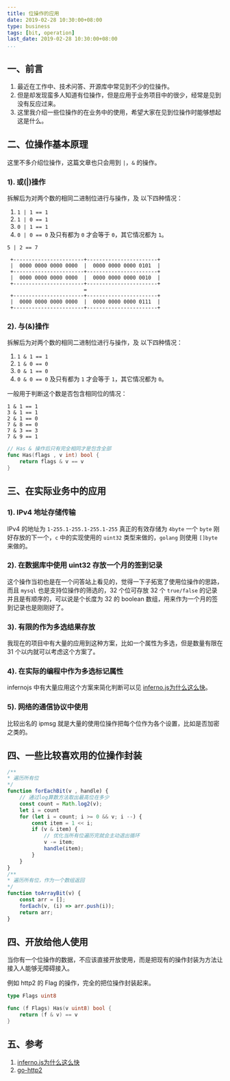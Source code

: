 ```yaml
---
title: 位操作的应用
date: 2019-02-28 10:30:00+08:00
type: business
tags: [bit, operation]
last_date: 2019-02-28 10:30:00+08:00
...
```


## 一、前言

1. 最近在工作中、技术问答、开源库中常见到不少的位操作。
2. 但是却发现蛮多人知道有位操作，但是应用于业务项目中的很少，经常是见到没有反应过来。
3. 这里我介绍一些位操作的在业务中的使用，希望大家在见到位操作时能够想起这是什么。

## 二、位操作基本原理

这里不多介绍位操作，这篇文章也只会用到 `|`，`&` 的操作。

### 1). 或(|)操作

拆解后为对两个数的相同二进制位进行与操作，及 以下四种情况：

1. `1 | 1 == 1`
2. `1 | 0 == 1`
3. `0 | 1 == 1`
4. `0 | 0 == 0`
及只有都为 `0` 才会等于 `0`，其它情况都为 `1`。

`5 | 2 == 7`
``` shell
 +-----------------------+-----------------------+
 |  0000 0000 0000 0000  |  0000 0000 0000 0101  |
 +-----------------------+-----------------------+
 |  0000 0000 0000 0000  |  0000 0000 0000 0010  |
 +-----------------------+-----------------------+
                         =
 +-----------------------+-----------------------+
 |  0000 0000 0000 0000  |  0000 0000 0000 0111  |
 +-----------------------+-----------------------+
```
### 2). 与(&)操作

拆解后为对两个数的相同二进制位进行与操作，及 以下四种情况：

1. `1 & 1 == 1`
2. `1 & 0 == 0`
3. `0 & 1 == 0`
4. `0 & 0 == 0`
及只有都为 `1` 才会等于 `1`，其它情况都为 `0`。

一般用于判断这个数是否包含相同位的情况：
```
1 & 1 == 1
3 & 1 == 1
2 & 1 == 0
7 & 8 == 0
7 & 3 == 3
7 & 9 == 1
```

``` go
// Has & 操作后只有完全相同才是包含全部
func Has(flags , v int) bool {
    return flags & v == v
}
```


## 三、在实际业务中的应用

### 1). IPv4 地址存储传输
IPv4 的地址为 `1-255.1-255.1-255.1-255` 真正的有效存储为 `4byte` 一个 `byte` 刚好存放的下一个，`c` 中的实现使用的 `uint32` 类型来做的，`golang` 则使用 `[]byte` 来做的。

### 2). 在数据库中使用 uint32 存放一个月的签到记录
这个操作当初也是在一个问答站上看见的，觉得一下子拓宽了使用位操作的思路，而且 `mysql` 也是支持位操作的筛选的，32 个位可存放 32 个 `true/false` 的记录并且是有顺序的，可以说是个长度为 32 的 boolean 数组，用来作为一个月的签到记录也是刚刚好了。

### 3). 有限的作为多选结果存放
我现在的项目中有大量的应用到这种方案，比如一个属性为多选，但是数量有限在 31 个以内就可以考虑这个方案了。


### 4). 在实际的编程中作为多选标记属性
infernojs 中有大量应用这个方案来简化判断可以见 [inferno.js为什么这么快](https://www.zhihu.com/question/65824137/answer/309089072)。

### 5). 网络的通信协议中使用
比较出名的 ipmsg 就是大量的使用位操作把每个位作为各个设置，比如是否加密之类的。

## 四、一些比较喜欢用的位操作封装

``` js
/**
* 遍历所有位
*/
function forEachBit(v , handle) {
    // 通过log算数方法取出最高位在多少
    const count = Math.log2(v);
    let i = count
    for (let i = count; i >= 0 && v; i --) {
        const item = 1 << i;
        if (v & item) {
            // 优化当所有位遍历完就会主动退出循环
            v -= item;
            handle(item);
        }
    }
}
/**
* 遍历所有位，作为一个数组返回
*/
function toArrayBit(v) {
    const arr = [];
    forEach(v, (i) => arr.push(i));
    return arr;
}
```

## 四、开放给他人使用

当你有一个位操作的数据，不应该直接开放使用，而是把现有的操作封装为方法让接入人能够无障碍接入。

例如 http2 的 Flag 的操作，完全的把位操作封装起来。

``` go
type Flags uint8

func (f Flags) Has(v uint8) bool {
    return (f & v) == v
}
```
## 五、参考

1. [inferno.js为什么这么快](https://www.zhihu.com/question/65824137/answer/309089072)
2. [go-http2](https://github.com/golang/net/blob/master/http2/frame.go#L68)
